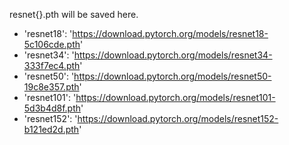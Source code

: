 resnet{}.pth will be saved here.

- 'resnet18': 'https://download.pytorch.org/models/resnet18-5c106cde.pth'
- 'resnet34': 'https://download.pytorch.org/models/resnet34-333f7ec4.pth'
- 'resnet50': 'https://download.pytorch.org/models/resnet50-19c8e357.pth'
- 'resnet101': 'https://download.pytorch.org/models/resnet101-5d3b4d8f.pth'
- 'resnet152': 'https://download.pytorch.org/models/resnet152-b121ed2d.pth'
